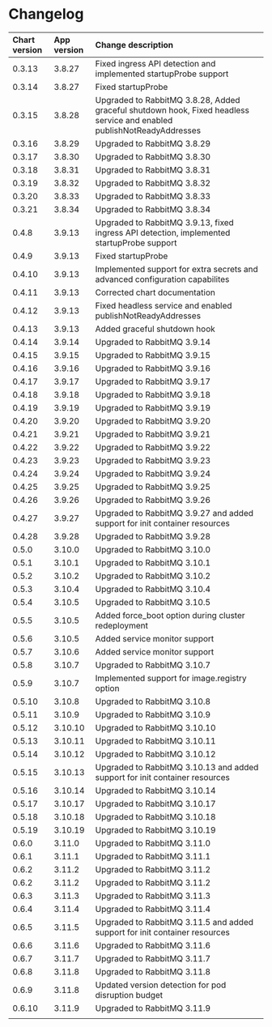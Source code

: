 # Changelog

| Chart version | App version | Change description |
| :------------ | :---------- | :----------------- |
| 0.3.13 | 3.8.27 | Fixed ingress API detection and implemented startupProbe support |
| 0.3.14 | 3.8.27 | Fixed startupProbe |
| 0.3.15 | 3.8.28 | Upgraded to RabbitMQ 3.8.28, Added graceful shutdown hook, Fixed headless service and enabled publishNotReadyAddresses |
| 0.3.16 | 3.8.29 | Upgraded to RabbitMQ 3.8.29 |
| 0.3.17 | 3.8.30 | Upgraded to RabbitMQ 3.8.30 |
| 0.3.18 | 3.8.31 | Upgraded to RabbitMQ 3.8.31 |
| 0.3.19 | 3.8.32 | Upgraded to RabbitMQ 3.8.32 |
| 0.3.20 | 3.8.33 | Upgraded to RabbitMQ 3.8.33 |
| 0.3.21 | 3.8.34 | Upgraded to RabbitMQ 3.8.34 |
| 0.4.8 | 3.9.13 | Upgraded to RabbitMQ 3.9.13, fixed ingress API detection, implemented startupProbe support |
| 0.4.9 | 3.9.13 | Fixed startupProbe |
| 0.4.10 | 3.9.13 | Implemented support for extra secrets and advanced configuration capabilites |
| 0.4.11 | 3.9.13 | Corrected chart documentation |
| 0.4.12 | 3.9.13 | Fixed headless service and enabled publishNotReadyAddresses |
| 0.4.13 | 3.9.13 | Added graceful shutdown hook |
| 0.4.14 | 3.9.14 | Upgraded to RabbitMQ 3.9.14 |
| 0.4.15 | 3.9.15 | Upgraded to RabbitMQ 3.9.15 |
| 0.4.16 | 3.9.16 | Upgraded to RabbitMQ 3.9.16 |
| 0.4.17 | 3.9.17 | Upgraded to RabbitMQ 3.9.17 |
| 0.4.18 | 3.9.18 | Upgraded to RabbitMQ 3.9.18 |
| 0.4.19 | 3.9.19 | Upgraded to RabbitMQ 3.9.19 |
| 0.4.20 | 3.9.20 | Upgraded to RabbitMQ 3.9.20 |
| 0.4.21 | 3.9.21 | Upgraded to RabbitMQ 3.9.21 |
| 0.4.22 | 3.9.22 | Upgraded to RabbitMQ 3.9.22 |
| 0.4.23 | 3.9.23 | Upgraded to RabbitMQ 3.9.23 |
| 0.4.24 | 3.9.24 | Upgraded to RabbitMQ 3.9.24 |
| 0.4.25 | 3.9.25 | Upgraded to RabbitMQ 3.9.25 |
| 0.4.26 | 3.9.26 | Upgraded to RabbitMQ 3.9.26 |
| 0.4.27 | 3.9.27 | Upgraded to RabbitMQ 3.9.27 and added support for init container resources |
| 0.4.28 | 3.9.28 | Upgraded to RabbitMQ 3.9.28 |
| 0.5.0 | 3.10.0 | Upgraded to RabbitMQ 3.10.0 |
| 0.5.1 | 3.10.1 | Upgraded to RabbitMQ 3.10.1 |
| 0.5.2 | 3.10.2 | Upgraded to RabbitMQ 3.10.2 |
| 0.5.3 | 3.10.4 | Upgraded to RabbitMQ 3.10.4 |
| 0.5.4 | 3.10.5 | Upgraded to RabbitMQ 3.10.5 |
| 0.5.5 | 3.10.5 | Added force_boot option during cluster redeployment |
| 0.5.6 | 3.10.5 | Added service monitor support |
| 0.5.7 | 3.10.6 | Added service monitor support |
| 0.5.8 | 3.10.7 | Upgraded to RabbitMQ 3.10.7 |
| 0.5.9 | 3.10.7 | Implemented support for image.registry option |
| 0.5.10 | 3.10.8 | Upgraded to RabbitMQ 3.10.8 |
| 0.5.11 | 3.10.9 | Upgraded to RabbitMQ 3.10.9 |
| 0.5.12 | 3.10.10 | Upgraded to RabbitMQ 3.10.10 |
| 0.5.13 | 3.10.11 | Upgraded to RabbitMQ 3.10.11 |
| 0.5.14 | 3.10.12 | Upgraded to RabbitMQ 3.10.12 |
| 0.5.15 | 3.10.13 | Upgraded to RabbitMQ 3.10.13 and added support for init container resources |
| 0.5.16 | 3.10.14 | Upgraded to RabbitMQ 3.10.14 |
| 0.5.17 | 3.10.17 | Upgraded to RabbitMQ 3.10.17 |
| 0.5.18 | 3.10.18 | Upgraded to RabbitMQ 3.10.18 |
| 0.5.19 | 3.10.19 | Upgraded to RabbitMQ 3.10.19 |
| 0.6.0 | 3.11.0 | Upgraded to RabbitMQ 3.11.0 |
| 0.6.1 | 3.11.1 | Upgraded to RabbitMQ 3.11.1 |
| 0.6.2 | 3.11.2 | Upgraded to RabbitMQ 3.11.2 |
| 0.6.2 | 3.11.2 | Upgraded to RabbitMQ 3.11.2 |
| 0.6.3 | 3.11.3 | Upgraded to RabbitMQ 3.11.3 |
| 0.6.4 | 3.11.4 | Upgraded to RabbitMQ 3.11.4 |
| 0.6.5 | 3.11.5 | Upgraded to RabbitMQ 3.11.5 and added support for init container resources |
| 0.6.6 | 3.11.6 | Upgraded to RabbitMQ 3.11.6 |
| 0.6.7 | 3.11.7 | Upgraded to RabbitMQ 3.11.7 |
| 0.6.8 | 3.11.8 | Upgraded to RabbitMQ 3.11.8 |
| 0.6.9 | 3.11.8 | Updated version detection for pod disruption budget |
| 0.6.10 | 3.11.9 | Upgraded to RabbitMQ 3.11.9 |
| | | |
